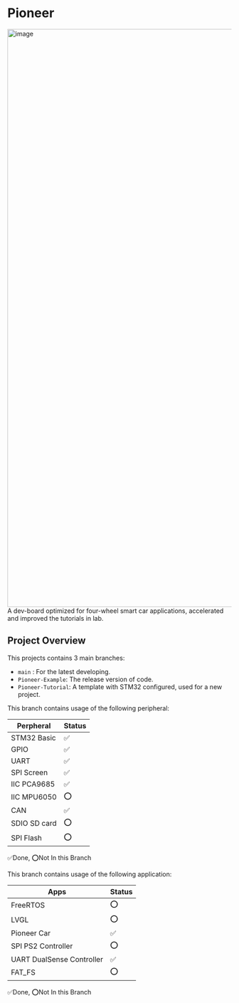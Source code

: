 # Pioneer 
<img width="1299" alt="image" src="https://github.com/TANG617/Pioneer/assets/24967943/7d07c51b-201d-4255-9a42-533f8b9b57a0">
A dev-board optimized for four-wheel smart car applications, accelerated and improved the tutorials in lab.


## Project Overview
This projects contains 3 main branches:
- `main` : For the latest developing.
- `Pioneer-Example`: The release version of code.
- `Pioneer-Tutorial`: A template with STM32 configured, used for a new project.

This branch contains usage of the following peripheral:

Perpheral| Status |
--|--------|
STM32 Basic| ✅
GPIO| ✅
UART| ✅
SPI Screen| ✅
IIC PCA9685|✅
IIC MPU6050|⭕️
CAN|✅
SDIO SD card | ⭕️
SPI Flash | ⭕️

✅Done,  ⭕️Not In this Branch


This branch contains usage of the following application:

Apps| Status |
--|--------|
FreeRTOS| ⭕️
LVGL | ⭕️
Pioneer Car | ✅
SPI PS2 Controller | ⭕️
UART DualSense Controller| ✅
FAT_FS| ⭕️



✅Done,  ⭕️Not In this Branch





